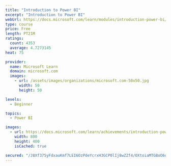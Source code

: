 ```yaml
---
title: "Introduction to Power BI"
excerpt: "Introduction to Power BI"
webUrl: https://docs.microsoft.com/learn/modules/introduction-power-bi/
type: course
price: Free
length: PT21M
ratings:
  count: 4353
  average: 4.7273145
heat: 75

provider:
  name: Microsoft Learn
  domain: microsoft.com
  images:
    - url: /assets/images/organizations/microsoft.com-50x50.jpg
      width: 50
      height: 50

levels:
  - Beginner

topics:
  - Power BI

images:
  - url: https://docs.microsoft.com/learn/achievements/introduction-power-bi-social.png
    width: 800
    height: 400
    isCached: true

secured: "/J8Xf375yFdxauKmf7LEI6OzPdeYcrxH3GCP0lIj8wZZf4/OXtoiaMTGBoO6q9ihQzyB9+zvSIQaRGu9H7Lvf0AjwUwnIWoIqY6F7s11gLF26RP1LvN/MWyuysNTFmlAdTlQtd7AFnpuXhyk8LRxMIJOL2tGd8uSu5BDlg9bGFQftpjuAdmzzJjCksvqJWCEer1oatiCG6ysHrxUNCRwBKx2uESlzrsMnfst+Eb5JAGgmSwLQti2GQ8ULhofk/yUF5MY5DJBpV2ULkPmA083mn5MxBE0SSZtl1wbaOmfIEpPxA1YvGxR6J9F4Htgzs4Gqw+fijBFEgFEvrEvOaSAvbjFe5NP4kg4bb/PBlbgUuIihTqiIWBr2YBaXNkmkArAlVZ+YG+iJ802UcfIs4eSqgWw5zGD8GDnTo8r8LpA4/Y=;KKg6H7wgmauic/KJ/Efbug=="
---
```


